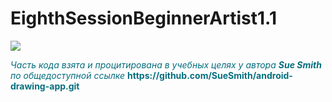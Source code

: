 # EighthSessionBeginnerArtist1.1
<p align="left">
<img src="https://user-images.githubusercontent.com/108148690/220941847-7d272862-f263-4b75-9917-54f613260352.jpeg"/>
</p>
<p><span style="color: #046e7e;"><em>Часть кода взята и процитирована в учебных целях у автора&nbsp;<strong>Sue Smith</strong> по общедоступной ссылке</em>&nbsp;<strong>https://github.com/SueSmith/android-drawing-app.git</strong></span></p>
